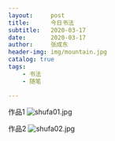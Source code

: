 ```yaml
---
layout:     post
title:      今日书法
subtitle:   2020-03-17
date:       2020-03-17
author:     张成东
header-img: img/mountain.jpg
catalog: true
tags:
    - 书法
    - 随笔

---
```

作品1
![shufa01.jpg](https://i.niupic.com/images/2020/03/18/72By.JPG)

作品2
![shufa02.jpg](https://i.niupic.com/images/2020/03/18/72Bz.JPG)